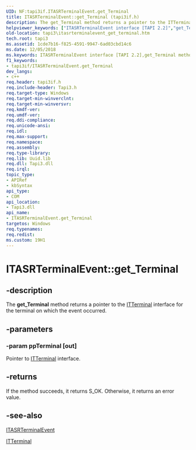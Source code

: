 ```yaml
---
UID: NF:tapi3if.ITASRTerminalEvent.get_Terminal
title: ITASRTerminalEvent::get_Terminal (tapi3if.h)
description: The get_Terminal method returns a pointer to the ITTerminal interface for the terminal on which the event occurred.
helpviewer_keywords: ["ITASRTerminalEvent interface [TAPI 2.2]","get_Terminal method","ITASRTerminalEvent.get_Terminal","ITASRTerminalEvent::get_Terminal","_tapi3_itasrterminalevent_get_terminal","get_Terminal","get_Terminal method [TAPI 2.2]","get_Terminal method [TAPI 2.2]","ITASRTerminalEvent interface","tapi3.itasrterminalevent_get_terminal","tapi3if/ITASRTerminalEvent::get_Terminal"]
old-location: tapi3\itasrterminalevent_get_terminal.htm
tech.root: tapi3
ms.assetid: 1cde7b16-f825-4591-9947-6ad03cbd14c6
ms.date: 12/05/2018
ms.keywords: ITASRTerminalEvent interface [TAPI 2.2],get_Terminal method, ITASRTerminalEvent.get_Terminal, ITASRTerminalEvent::get_Terminal, _tapi3_itasrterminalevent_get_terminal, get_Terminal, get_Terminal method [TAPI 2.2], get_Terminal method [TAPI 2.2],ITASRTerminalEvent interface, tapi3.itasrterminalevent_get_terminal, tapi3if/ITASRTerminalEvent::get_Terminal
f1_keywords:
- tapi3if/ITASRTerminalEvent.get_Terminal
dev_langs:
- c++
req.header: tapi3if.h
req.include-header: Tapi3.h
req.target-type: Windows
req.target-min-winverclnt: 
req.target-min-winversvr: 
req.kmdf-ver: 
req.umdf-ver: 
req.ddi-compliance: 
req.unicode-ansi: 
req.idl: 
req.max-support: 
req.namespace: 
req.assembly: 
req.type-library: 
req.lib: Uuid.lib
req.dll: Tapi3.dll
req.irql: 
topic_type:
- APIRef
- kbSyntax
api_type:
- COM
api_location:
- Tapi3.dll
api_name:
- ITASRTerminalEvent.get_Terminal
targetos: Windows
req.typenames: 
req.redist: 
ms.custom: 19H1
---
```


# ITASRTerminalEvent::get_Terminal


## -description


The 
<b>get_Terminal</b> method returns a pointer to the 
<a href="https://docs.microsoft.com/windows/desktop/api/tapi3if/nn-tapi3if-itterminal">ITTerminal</a> interface for the terminal on which the event occurred.


## -parameters




### -param ppTerminal [out]

Pointer to 
<a href="https://docs.microsoft.com/windows/desktop/api/tapi3if/nn-tapi3if-itterminal">ITTerminal</a> interface.


## -returns



If the method succeeds, it returns S_OK. Otherwise, it returns an error value.




## -see-also




<a href="https://docs.microsoft.com/windows/desktop/api/tapi3if/nn-tapi3if-itasrterminalevent">ITASRTerminalEvent</a>



<a href="https://docs.microsoft.com/windows/desktop/api/tapi3if/nn-tapi3if-itterminal">ITTerminal</a>
 

 

